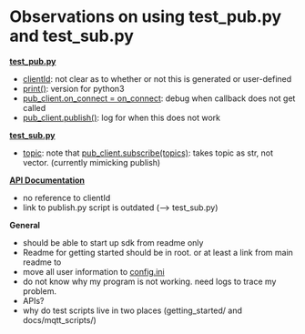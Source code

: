 # Observations on using test_pub.py and test_sub.py

**[test_pub.py](./getting_started/test_pub.py)**

- [clientId](./getting_started/test_pub.py#L58): not clear as to whether or not this is generated or user-defined
- [print()](./getting_started/test_pub.py#L69): version for python3
- [pub_client.on_connect = on_connect](./getting_started/test_pub.py#L79): debug when callback does not get called
- [pub_client.publish()](./getting_started/test_pub.py#L96): log for when this does not work

**[test_sub.py](./getting_started/test_sub.py)**

- [topic](./getting_started/test_sub.py#L42): note that [pub_client.subscribe(topics)](./getting_started/test_pub.py#L96): takes topic as str, not vector. (currently mimicking publish)

**[API Documentation](.docs/I3_API_Documentation.pdf)**

- no reference to clientId
- link to publish.py script is outdated (--> test_sub.py)

**General**

- should be able to start up sdk from readme only
- Readme for getting started should be in root. or at least a link from main readme to
- move all user information to [config.ini](./getting_started/config.ini)
- do not know why my program is not working. need logs to trace my problem. 
- APIs?
- why do test scripts live in two places (getting_started/ and docs/mqtt_scripts/)